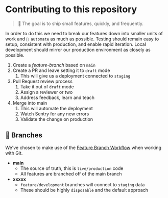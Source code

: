 # Contributing to this repository

> 🚚 The goal is to ship small features, quickly, and frequently.

In order to do this we need to break our features down into smaller units of work and `🤖 automate` as much as possible. Testing should remain easy to setup, consistent with production, and enable rapid iteration. Local development should mirror our production environment as closely as possible.

1. Create a _feature-branch_ based on `main`
2. Create a PR and leave setting it to `draft` mode
   1. This will give us a deployment connected to `staging`
3. Pull Request review process
   1. Take it out of `draft` mode
   2. Assign a reviewer or two
   3. Address feedback, learn and teach
4. Merge into main
   1. This will automate the deployment
   2. Watch Sentry for any new errors
   3. Validate the change on production

## 🌴 Branches

We've chosen to make use of the [Feature Branch Workflow](https://www.atlassian.com/git/tutorials/comparing-workflows/gitflow-workflow) when working with Git.

- **main**
  - The source of truth, this is `live/production` code
  - All features are branched off of the main branch
- **xxxxx**
  - `feature/development` branches will connect to `staging` data
  - These should be highly `disposable` and the default approach
